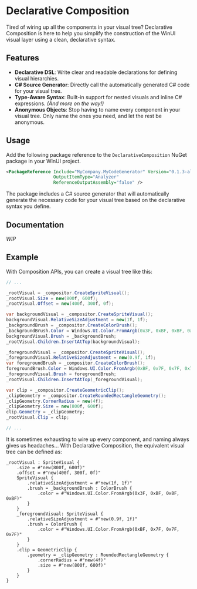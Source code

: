# Declarative Composition

Tired of wiring up all the components in your visual tree? Declarative Composition is here to help you simplify the construction of the WinUI visual layer using a clean, declarative syntax.

## Features

* **Declarative DSL**: Write clear and readable declarations for defining visual hierarchies.
* **C# Source Generator**: Directly call the automatically generated C# code for your visual tree.
* **Type-Aware Syntax**: Built-in support for nested visuals and inline C# expressions. *(And more on the way!)*
* **Anonymous Objects**: Stop having to name every component in your visual tree. Only name the ones you need, and let the rest be anonymous.

## Usage

Add the following package reference to the `DeclarativeComposition` NuGet package in your WinUI project.

```xml
<PackageReference Include="MyCompany.MyCodeGenerator" Version="0.1.3-alpha"
                  OutputItemType="Analyzer"
                  ReferenceOutputAssembly="false" />
```

The package includes a C# source generator that will automatically generate the necessary code for your visual tree based on the declarative syntax you define.

## Documentation

*WIP*

## Example

With Composition APIs, you can create a visual tree like this:

```csharp
// ...

_rootVisual = _compositor.CreateSpriteVisual();
_rootVisual.Size = new(800f, 600f);
_rootVisual.Offset = new(400f, 300f, 0f);

var backgroundVisual = _compositor.CreateSpriteVisual();
backgroundVisual.RelativeSizeAdjustment = new(1f, 1f);
_backgroundBrush = _compositor.CreateColorBrush();
_backgroundBrush.Color = Windows.UI.Color.FromArgb(0x3F, 0xBF, 0xBF, 0xBF);
backgroundVisual.Brush = _backgroundBrush;
_rootVisual.Children.InsertAtTop(backgroundVisual);

_foregroundVisual = _compositor.CreateSpriteVisual();
_foregroundVisual.RelativeSizeAdjustment = new(0.9f, 1f);
var foregroundBrush = _compositor.CreateColorBrush();
foregroundBrush.Color = Windows.UI.Color.FromArgb(0xBF, 0x7F, 0x7F, 0x7F);
_foregroundVisual.Brush = foregroundBrush;
_rootVisual.Children.InsertAtTop(_foregroundVisual);

var clip = _compositor.CreateGeometricClip();
_clipGeometry = _compositor.CreateRoundedRectangleGeometry();
_clipGeometry.CornerRadius = new(4f);
_clipGeometry.Size = new(800f, 600f);
clip.Geometry = _clipGeometry;
_rootVisual.Clip = clip;

// ...
```

It is sometimes exhausting to wire up every component, and naming always gives us headaches... With Declarative Composition, the equivalent visual tree can be defined as:

```
_rootVisual : SpriteVisual {
    .size = #"new(800f, 600f)"
    .offset = #"new(400f, 300f, 0f)"
    SpriteVisual {
        .relativeSizeAdjustment = #"new(1f, 1f)"
        .brush = _backgroundBrush : ColorBrush {
            .color = #"Windows.UI.Color.FromArgb(0x3F, 0xBF, 0xBF, 0xBF)"
        }
    }
    _foregroundVisual: SpriteVisual {
        .relativeSizeAdjustment = #"new(0.9f, 1f)"
        .brush = ColorBrush {
            .color = #"Windows.UI.Color.FromArgb(0xBF, 0x7F, 0x7F, 0x7F)"
        }
    }   
    .clip = GeometricClip {
        .geometry = _clipGeometry : RoundedRectangleGeometry {
            .cornerRadius = #"new(4f)"
            .size = #"new(800f, 600f)"
        }
    }
}
```